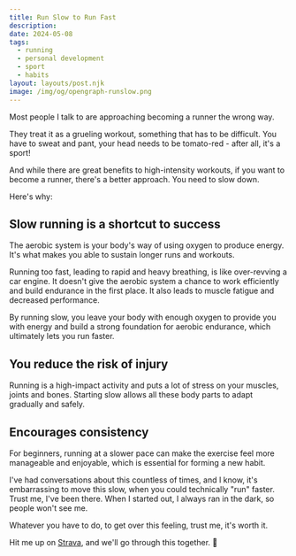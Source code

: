 ```yaml
---
title: Run Slow to Run Fast
description:
date: 2024-05-08
tags:
  - running
  - personal development
  - sport
  - habits
layout: layouts/post.njk
image: /img/og/opengraph-runslow.png
---
```


Most people I talk to are approaching becoming a runner the wrong way.

They treat it as a grueling workout, something that has to be difficult. You have to sweat and pant, your head needs to be tomato-red - after all, it's a sport!

And while there are great benefits to high-intensity workouts, if you want to become a runner, there's a better approach. You need to slow down.

Here's why:

## Slow running is a shortcut to success

The aerobic system is your body's way of using oxygen to produce energy. It's what makes you able to sustain longer runs and workouts.

Running too fast, leading to rapid and heavy breathing, is like over-revving a car engine. It doesn't give the aerobic system a chance to work efficiently and build endurance in the first place. It also leads to muscle fatigue and decreased performance.

By running slow, you leave your body with enough oxygen to provide you with energy and build a strong foundation for aerobic endurance, which ultimately lets you run faster.

## You reduce the risk of injury

Running is a high-impact activity and puts a lot of stress on your muscles, joints and bones. Starting slow allows all these body parts to adapt gradually and safely.

## Encourages consistency

For beginners, running at a slower pace can make the exercise feel more manageable and enjoyable, which is essential for forming a new habit.

I've had conversations about this countless of times, and I know, it's embarrassing to move this slow, when you could technically "run" faster. Trust me, I've been there. When I started out, I always ran in the dark, so people won't see me.

Whatever you have to do, to get over this feeling, trust me, it's worth it.

Hit me up on [Strava](https://www.strava.com/athletes/18230818), and we'll go through this together. 💪
